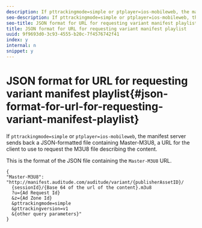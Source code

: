 ```yaml
---
description: If pttrackingmode=simple or ptplayer=ios-mobileweb, the manifest server sends back a JSON-formatted file containing Master-M3U8, a URL for the client to use to request the M3U8 file describing the content.
seo-description: If pttrackingmode=simple or ptplayer=ios-mobileweb, the manifest server sends back a JSON-formatted file containing Master-M3U8, a URL for the client to use to request the M3U8 file describing the content.
seo-title: JSON format for URL for requesting variant manifest playlist
title: JSON format for URL for requesting variant manifest playlist
uuid: 9f9693d0-3c93-4555-b20c-7f4576742f41
index: y
internal: n
snippet: y
---
```


# JSON format for URL for requesting variant manifest playlist{#json-format-for-url-for-requesting-variant-manifest-playlist}

If `pttrackingmode=simple` or `ptplayer=ios-mobileweb`, the manifest server sends back a JSON-formatted file containing Master-M3U8, a URL for the client to use to request the M3U8 file describing the content.

This is the format of the JSON file containing the `Master-M3U8` URL.

```
{
"Master-M3U8": "http://manifest.auditude.com/auditude/variant/{publisherAssetID}/
  {sessionId}/{Base 64 of the url of the content}.m3u8
  ?u={Ad Request Id}
  &z={Ad Zone Id}
  &pttrackingmode=simple
  &pttrackingversion=v1
  &{other query parameters}"
}
```

